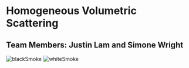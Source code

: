 # Homogeneous Volumetric Scattering

## Team Members: Justin Lam and Simone Wright

![blackSmoke](https://github.com/LiquidPeach/cse168-final-project/assets/44417069/b461ad9c-0b26-495a-9607-a9368794f12a)
![whiteSmoke](https://github.com/LiquidPeach/cse168-final-project/assets/44417069/6ae23e32-a63e-48d6-a36f-c4af199485ef)
